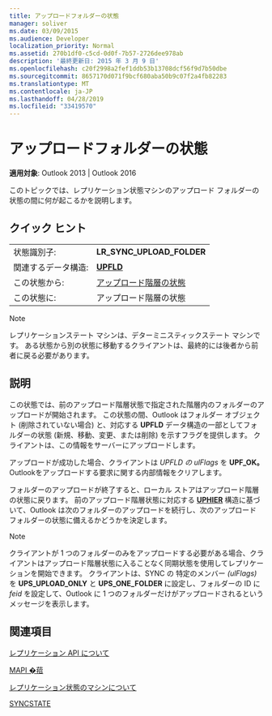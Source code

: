 ```yaml
---
title: アップロードフォルダーの状態
manager: soliver
ms.date: 03/09/2015
ms.audience: Developer
localization_priority: Normal
ms.assetid: 270b1df0-c5cd-0d0f-7b57-2726dee978ab
description: '最終更新日: 2015 年 3 月 9 日'
ms.openlocfilehash: c20f2998a2fef1ddb53b13708dcf56f9d7b50dbe
ms.sourcegitcommit: 8657170d071f9bcf680aba50b9c07f2a4fb82283
ms.translationtype: MT
ms.contentlocale: ja-JP
ms.lasthandoff: 04/28/2019
ms.locfileid: "33419570"
---
```

# <a name="upload-folder-state"></a>アップロードフォルダーの状態

  
  
**適用対象**: Outlook 2013 | Outlook 2016 
  
 このトピックでは、レプリケーション状態マシンのアップロード フォルダーの状態の間に何が起こるかを説明します。 
  
## <a name="quick-info"></a>クイック ヒント

|||
|:-----|:-----|
|状態識別子:  <br/> |**LR_SYNC_UPLOAD_FOLDER** <br/> |
|関連するデータ構造:  <br/> |**[UPFLD](upfld.md)** <br/> |
|この状態から:  <br/> |[アップロード階層の状態](upload-hierarchy-state.md) <br/> |
|この状態に:  <br/> |アップロード階層の状態  <br/> |
   
> [!NOTE]
> レプリケーションステート マシンは、デターミニスティックステート マシンです。 ある状態から別の状態に移動するクライアントは、最終的には後者から前者に戻る必要があります。 
  
## <a name="description"></a>説明

この状態では、前のアップロード階層状態で指定された階層内のフォルダーのアップロードが開始されます。 この状態の間、Outlook はフォルダー オブジェクト (削除されていない場合) と、対応する **UPFLD** データ構造の一部としてフォルダーの状態 (新規、移動、変更、または削除) を示すフラグを提供します。 クライアントは、この情報をサーバーにアップロードします。 
  
アップロードが成功した場合、クライアントは *UPFLD の ulFlags* を **UPF_OK。**  Outlookをアップロードする要求に関する内部情報をクリアします。 
  
フォルダーのアップロードが終了すると、ローカル ストアはアップロード階層の状態に戻ります。 前のアップロード階層状態に対応する **[UPHIER](uphier.md)** 構造に基づいて、Outlook は次のフォルダーのアップロードを続行し、次のアップロード フォルダーの状態に備えるかどうかを決定します。 
  
> [!NOTE]
> クライアントが 1 つのフォルダーのみをアップロードする必要がある場合、クライアントはアップロード[](synchronize-state.md)階層状態に入ることなく同期状態を使用してレプリケーションを開始できます。 クライアントは、SYNC の **[](sync.md)** 特定のメンバー *(ulFlags)* を **UPS_UPLOAD_ONLY** と **UPS_ONE_FOLDER** に設定し、フォルダーの ID に *feid* を設定して、Outlook に 1 つのフォルダーだけがアップロードされるというメッセージを表示します。 
  
## <a name="see-also"></a>関連項目



[レプリケーション API について](about-the-replication-api.md)
  
[MAPI �萔](mapi-constants.md)
  
[レプリケーション状態のマシンについて](about-the-replication-state-machine.md)
  
[SYNCSTATE](syncstate.md)


